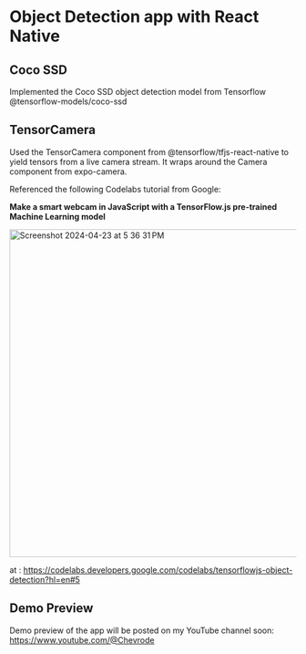 # Object Detection app with React Native

## Coco SSD
Implemented the Coco SSD object detection model from Tensorflow @tensorflow-models/coco-ssd

## TensorCamera 
Used the TensorCamera component from @tensorflow/tfjs-react-native to yield tensors from a live camera stream. 
It wraps around the Camera component from expo-camera.

Referenced the following Codelabs tutorial from Google: 

**Make a smart webcam in JavaScript with a TensorFlow.js pre-trained Machine Learning model**


<img width="575" alt="Screenshot 2024-04-23 at 5 36 31 PM" src="https://github.com/Bilguunbayartsogt/obj-detection-beta/assets/109363717/58297190-3926-4299-bfee-6bb96ac2a409">


at : https://codelabs.developers.google.com/codelabs/tensorflowjs-object-detection?hl=en#5


## Demo Preview

Demo preview of the app will be posted on my YouTube channel soon: https://www.youtube.com/@Chevrode
